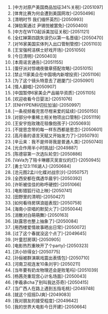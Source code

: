 
1. [中方对原产美国商品加征34%关税]-[2051097]
1. [体育比赛为何会遭到美国网攻]-[2050496]
1. [清明时节 我们缅怀英烈]-[2050993]
1. [弹劾案通过 尹锡悦被罢免]-[2050400]
1. [中方在WTO起诉美加征关税]-[2051121]
1. [全红婵第四跳失误仍以第一名晋级]-[2050470]
1. [对16家美国实体列入出口管制管控]-[2051103]
1. [王宝强柯洁棋士好戏开场]-[2051050]
1. [今日清明]-[2050403]
1. [本周谣言通告]-[2051155]
1. [蛋仔派对惊魂夜徽章搭配攻略]-[2051015]
1. [禁止11家美企在中国境内新增投资]-[2051106]
1. [为了这个镜头特意去了趟厦门]-[2050901]
1. [情人翻唱]-[2050907]
1. [中国暂停6家美企产品输华资质]-[2051105]
1. [欢迎收看今日婴法]-[2051076]
1. [ENHYPEN科切拉加油]-[2050997]
1. [一条视频看完苦尽柑来爱的延续]-[2050150]
1. [对部分中重稀土相关物项出口管制]-[2051119]
1. [王安宇抱玫瑰花毯像抱孩子]-[2050693]
1. [不提思念带的每一样东西都是思念]-[2050601]
1. [高月香的语言天赋又开始发力了]-[2050793]
1. [辛云来：我不是帅哥我是普通人类]-[2050740]
1. [光合作用半小时挑战]-[2049887]
1. [陈德容第一次选队轮空]-[2050886]
1. [VaVa为了陪卡琳娜灭吴宣仪的灯]-[2050945]
1. [勇士123:116湖人]-[2050684]
1. [沧元图2孟川化蝶对战宗沙]-[2050757]
1. [全西安都在偶遇华晨宇]-[2050392]
1. [许昕被佳佳的称呼硬控]-[2051066]
1. [电影猎狐行动上映]-[2050741]
1. [田野里的清明]-[2050427]
1. [如何看待房琪浪姐表现]-[2050758]
1. [海南小崇唱的默契火了]-[2050044]
1. [消散对白萌萌舞]-[2050163]
1. [赵露思也整上抽象了]-[2050084]
1. [用西楼爱情故事晒出日常]-[2050072]
1. [过了这个春就没这个点了]-[2049645]
1. [叶童怼房琪]-[2050905]
1. [电影热烈重映开了个party]-[2050323]
1. [洪小铃得女]-[2050775]
1. [孙俪被群演飙戏震出表情包]-[2050710]
1. [河南卫视连发10条刘宇]-[2050211]
1. [当年要有奶龙物理还会是败笔吗]-[2051039]
1. [杨茜尧重现宫心计名场面]-[2050043]
1. [李羲承cha了别叫我达芬奇]-[2050415]
1. [当广西人在路上遇到五指毛桃]-[2049748]
1. [就这个招摇DJ爽]-[2049083]
1. [我对朋友的接受程度]-[2049642]
1. [我的世界大电影今日开建]-[2050664]